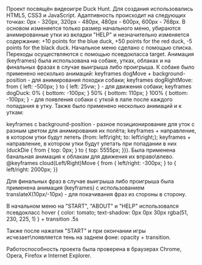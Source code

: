 Проект посвящён видеоигре Duck Hunt.
Для создания использовались HTML5, CSS3 и JavaScript.
Адаптивность происходит на следующих точках: 0px - 320px, 320px - 480px, 480px - 600px, 600px - 768px. В основом изменяется только размер начального меню, убираются анимированные утки из вкладки "HELP" и незначительно изменяется содержание: +10 points for the blue duck, +50 points for the red duck, -5 points for the black duck.
Начальное меню сделано с помощью списка. Переходы осуществляются с помощью псевдокласса target.
Анимация (keyframes) была использована на собаке, утках, облаках и на финальных фразах в случае выигрыша либо проигрыша. К собаке было применено несколько анимаций:
keyframes dogMove + background-position - для анимирования походки собаки;
keyframes dogRightMove: from { left: -500px; } to { left: 25vw; } - для движения собаки;
keyframes dogDuck: 0% { bottom: -100px; } 50% { bottom: 110px; } 100% { bottom: -100px; } - для появления собаки с уткой в лапе после каждого попадания в утку.
Также было применено несколько анимаций и к уткам:

keyframes с background-position - разное позиционирование для уток с разным цветом для анимирования их полёта;
keyframes + направление, в котором утки будут лететь (from: left\right; to: left\right;);
keyframes + направление, в котором утки будут улетать при попадании в них (duckDie { from { top: 0px; } to { top: 5555px; }}).
Была применена банальная анимация к облакам для движения их вправо\влево. @keyframes cloud(Left/Right)Move { from { left/right: -300px; } to { left/right: 2000px; }}

Для финальных фраз в случае выигрыша либо проигрыша была применена анимация (keyframes) с использованием translateX(10px/-10px) - для покачивания фраз из стороны в сторону.

В начальном меню на "START", "ABOUT" и "HELP" использовался псевдокласс hover { color: tomato; text-shadow: 0px 0px 30px rgba(51, 230, 225, 1) } + transition .5s

Также после нажатия "START" и при окончании игры исчезает\появляется тень на заднем фоне: opacity + transition.

Работоспособность проекта была проверена в браузерах Chrome, Opera, Firefox и Internet Explorer.